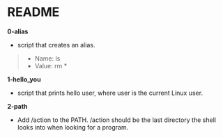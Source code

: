 # README

**0-alias**
* script that creates an alias.

> * Name: ls
> * Value: rm *

**1-hello_you**
* script that prints hello user, where user is the current Linux user.

**2-path**
* Add /action to the PATH. /action should be the last directory the shell looks into when looking for a program.

